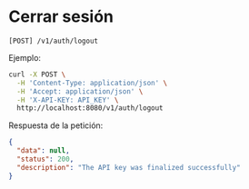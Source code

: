 # Cerrar sesión

```
[POST] /v1/auth/logout
```

Ejemplo:

```bash
curl -X POST \
  -H 'Content-Type: application/json' \
  -H 'Accept: application/json' \
  -H 'X-API-KEY: API_KEY' \
  http://localhost:8080/v1/auth/logout
```

Respuesta de la petición:

```json
{
  "data": null,
  "status": 200,
  "description": "The API key was finalized successfully"
}
```
